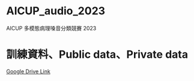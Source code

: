 # AICUP_audio_2023
AICUP 多模態病理嗓音分類競賽 2023

# 訓練資料、Public data、Private data
[Google Drive Link](https://drive.google.com/drive/folders/10YqPS2SABOZw6mT9jD5gEUhVc2MnXaMK?usp=sharing)
